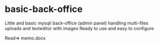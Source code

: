 # basic-back-office
Little and basic mysqli back-office (admin panel) handling multi-files uploads and texteditor with images
Ready to use and easy to configure

Read=> memo.docx
